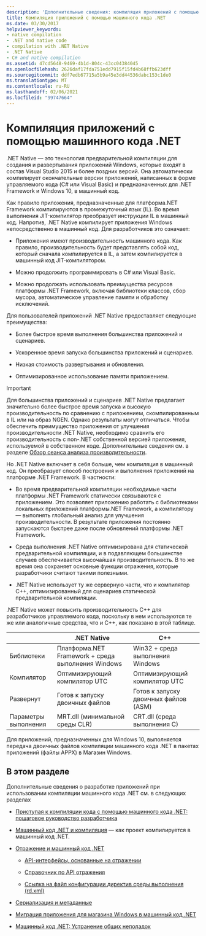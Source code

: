 ```yaml
---
description: 'Дополнительные сведения: компиляция приложений с помощью .NET Native'
title: Компиляция приложений с помощью машинного кода .NET
ms.date: 03/30/2017
helpviewer_keywords:
- native compilation
- .NET and native code
- compilation with .NET Native
- .NET Native
- C# and native compilation
ms.assetid: 47cd5648-9469-4b1d-804c-43cc04384045
ms.openlocfilehash: 2626daf17fda751edd7915f15fd4b68ffb623dff
ms.sourcegitcommit: ddf7edb67715a5b9a45e3dd44536dabc153c1de0
ms.translationtype: MT
ms.contentlocale: ru-RU
ms.lasthandoff: 02/06/2021
ms.locfileid: "99747664"
---
```

# <a name="compiling-apps-with-net-native"></a>Компиляция приложений с помощью машинного кода .NET

.NET Native — это технология предварительной компиляции для создания и развертывания приложений Windows, которые входят в состав Visual Studio 2015 и более поздних версий. Она автоматически компилирует окончательные версии приложений, написанных в форме управляемого кода (C# или Visual Basic) и предназначенных для .NET Framework и Windows 10, в машинный код.

Как правило приложения, предназначенные для платформа.NET Framework компилируются в промежуточный язык (IL). Во время выполнения JIT-компилятор преобразует инструкции IL в машинный код. Напротив, .NET Native компилирует приложения Windows непосредственно в машинный код. Для разработчиков это означает:

- Приложения имеют производительность машинного кода. Как правило, производительность будет представлять собой код, который сначала компилируется в IL, а затем компилируется в машинный код JIT-компилятором.

- Можно продолжить программировать в C# или Visual Basic.

- Можно продолжать использовать преимущества ресурсов платформы .NET Framework, включая библиотеки классов, сбор мусора, автоматическое управление памяти и обработку исключений.

Для пользователей приложений .NET Native предоставляет следующие преимущества:

- Более быстрое время выполнения большинства приложений и сценариев.

- Ускоренное время запуска большинства приложений и сценариев.

- Низкая стоимость развертывания и обновления.

- Оптимизированное использование памяти приложением.

> [!IMPORTANT]
> Для большинства приложений и сценариев .NET Native предлагает значительно более быстрое время запуска и высокую производительность по сравнению с приложением, скомпилированным в IL или на образ NGEN. Однако результаты могут отличаться. Чтобы обеспечить преимущество приложения от улучшения производительности .NET Native, необходимо сравнить его производительность с non-.NET собственной версией приложения, используемой в собственном коде. Дополнительные сведения см. в разделе [Обзор сеанса анализа производительности](/visualstudio/profiling/performance-session-overview).

Но .NET Native включает в себя больше, чем компиляция в машинный код. Он преобразует способ построения и выполнения приложений на платформе .NET Framework. В частности:

- Во время предварительной компиляции необходимые части платформы .NET Framework статически связываются с приложением. Это позволяет приложению работать с библиотеками локальных приложений платформы.NET Framework, а компилятору — выполнять глобальный анализ для улучшения производительности. В результате приложения постоянно запускаются быстрее даже после обновлений платформы .NET Framework.

- Среда выполнения .NET Native оптимизирована для статической предварительной компиляции, и в подавляющем большинстве случаев обеспечивается высочайшая производительность. В то же время она сохраняет основные функции отражения, которые разработчики считают такими полезными.

- .NET Native использует ту же серверную части, что и компилятор C++, оптимизированный для сценариев статической предварительной компиляции.

.NET Native может повысить производительность C++ для разработчиков управляемого кода, поскольку в нем используются те же или аналогичные средства, что и C++, как показано в этой таблице.

||.NET Native|C++|
|-|----------------------------------------------------------------|-----------|
|Библиотеки|Платформа.NET Framework + среда выполнения Windows|Win32 + среда выполнения Windows|
|Компилятор|Оптимизирующий компилятор UTC|Оптимизирующий компилятор UTC|
|Развернут|Готов к запуску двоичных файлов|Готов к запуску двоичных файлов (ASM)|
|Параметры выполнения|MRT.dll (минимальной среды CLR)|CRT.dll (среда выполнения C)|

Для приложений, предназначенных для Windows 10, выполняется передача двоичных файлов компиляции машинного кода .NET в пакетах приложений (файлы APPX) в Магазин Windows.

## <a name="in-this-section"></a>В этом разделе

Дополнительные сведения о разработке приложений при использовании компиляции машинного кода .NET см. в следующих разделах

- [Приступая к компиляции кода с помощью машинного кода .NET: пошаговое руководство разработчика](getting-started-with-net-native.md)

- [Машинный код .NET и компиляция](net-native-and-compilation.md) — как проект компилируется в машинный код .NET.

- [Отражение и машинный код .NET](reflection-and-net-native.md)

  - [API-интерфейсы, основанные на отражении](apis-that-rely-on-reflection.md)

  - [Справочник по API отражения](net-native-reflection-api-reference.md)

  - [Ссылка на файл конфигурации директив среды выполнения (rd.xml)](runtime-directives-rd-xml-configuration-file-reference.md)

- [Сериализация и метаданные](serialization-and-metadata.md)

- [Миграция приложения для магазина Windows в машинный код .NET](migrating-your-windows-store-app-to-net-native.md)

- [Машинный код .NET: Устранение общих неполадок](net-native-general-troubleshooting.md)
